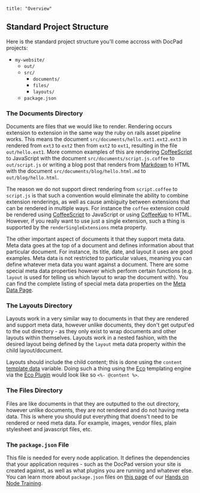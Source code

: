 ```
title: "Overview"
```


## Standard Project Structure

Here is the standard project structure you'll come accross with DocPad projects:

- `my-website/`
	- `out/`
	- `src/`
		- `documents/`
		- `files/`
		- `layouts/`
	- `package.json`


### The Documents Directory

Documents are files that we would like to render. Rendering occurs extension to extension in the same way the ruby on rails asset pipeline works. This means the document `src/documents/hello.ext1.ext2.ext3` in rendered from `ext3` to `ext2` then from `ext2` to `ext1`, resulting in the file `out/hello.ext1`. More common examples of this are rendering [CoffeeScript](http://coffeescript.org/) to JavaScript with the document `src/documents/script.js.coffee` to `out/script.js` or writing a blog post that renders from [Markdown](http://daringfireball.net/projects/markdown/) to HTML with the document `src/documents/blog/hello.html.md` to `out/blog/hello.html`.

The reason we do not support direct rendering from `script.coffee` to `script.js` is that such a convention would eliminate the ability to combine extension renderings, as well as cause ambiguity between extensions that can be rendered in multiple ways. For instance the `coffee` extension could be rendered using [CoffeeScript](http://coffeescript.org/) to JavaScript or using [CoffeeKup](http://coffeekup.org/) to HTML. However, if you really want to use just a single extension, such a thing is supported by the `renderSingleExtensions` meta property.

The other important aspect of documents it that they support meta data. Meta data goes at the top of a document and defines information about that particular document. For instance, its title, date, and layout it uses are good examples. Meta data is not restricted to particular values, meaning you can define whatever meta data you want against a document. There are some special meta data properties however which perform certain functions (e.g. `layout` is used for telling us which layout to wrap the document with). You can find the complete listing of special meta data properties on the [Meta Data Page](/docpad/meta-data).


### The Layouts Directory

Layouts work in a very similar way to documents in that they are rendered and support meta data, however unlike documents, they don't get output'ed to the out directory - as they only exist to wrap documents and other layouts within themselves. Layouts work in a nested fashion, with the desired layout being defined by the `layout` meta data property within the child layout/document.

Layouts should include the child content; this is done using the `content` [template data](/docpad/template-data) variable. Doing such a thing using the [Eco](https://github.com/sstephenson/eco/) templating engine via the [Eco Plugin](https://github.com/docpad/docpad-plugin-eco)  would look like so `<%- @content %>`.


### The Files Directory

Files are like documents in that they are outputted to the out directory, however unlike documents, they are not rendered and do not having meta data. This is where you should put everything that doens't need to be rendered or need meta data. For example, images, vendor files, plain stylesheet and javascript files, etc.


### The `package.json` File

This file is needed for every node application. It defines the dependencies that your application requires - such as the DocPad version your site is created against, as well as what plugins you are running and whatever else. You can learn more about `package.json` files on [this page](/node/ecosystem) of our [Hands on Node Training](/node/preface).

